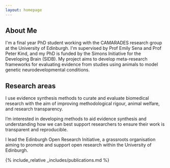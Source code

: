 ```yaml
---
layout: homepage
---
```


## About Me

I'm a final year PhD student working with the CAMARADES research group at the University of Edinburgh. I'm supervised by Prof Emily Sena and Prof Peter Kind, and my PhD is funded by the Simons Initiative for the Developing Brain (SIDB). My project aims to develop meta-research frameworks for evaluating evidence from studies using animals to model genetic neurodevelopmental conditions.

## Research areas
I use evidence synthesis methods to curate and evaluate biomedical research with the aim of improving methodological rigour, animal welfare, and research transparency.

I’m interested in developing methods to aid evidence synthesis and understanding how we can best support researchers to ensure their work is transparent and reproducible.

I lead the Edinburgh Open Research Initiative, a grassroots organisation aiming to promote and support open research within the University of Edinburgh.

{% include_relative _includes/publications.md %}

<!-- {% include_relative _includes/services.md %} -->
